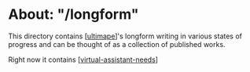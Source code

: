 # About: "/longform"

This directory contains [[ultimape]]'s longform writing in various states of progress and can be thought of as a collection of published works.

Right now it contains [[virtual-assistant-needs]]

[//begin]: # "Autogenerated link references for markdown compatibility"
[ultimape]: ../../people/person/ultimape.md "About: UltimApe"
[virtual-assistant-needs]: virtual-assistant-needs.md "Do Virtual Assistants help with Disability Issues?"
[//end]: # "Autogenerated link references"